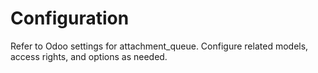 # Configuration

Refer to Odoo settings for attachment_queue. Configure related models, access rights, and options as needed.
